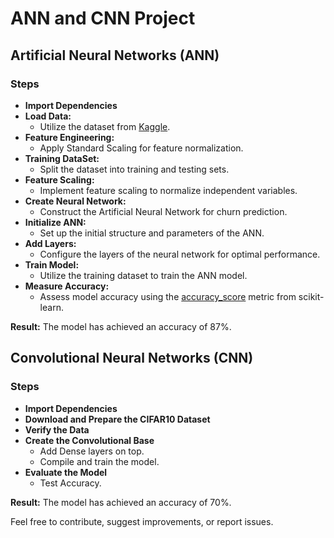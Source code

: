 # ANN and CNN Project

## Artificial Neural Networks (ANN)

### Steps
- **Import Dependencies**
- **Load Data:**
   - Utilize the dataset from [Kaggle](https://www.kaggle.com/datasets/shrutimechlearn/churn-modelling).
- **Feature Engineering:**
   - Apply Standard Scaling for feature normalization.
- **Training DataSet:**
   - Split the dataset into training and testing sets.
- **Feature Scaling:**
   - Implement feature scaling to normalize independent variables.
- **Create Neural Network:**
   - Construct the Artificial Neural Network for churn prediction.
- **Initialize ANN:**
   - Set up the initial structure and parameters of the ANN.
- **Add Layers:**
   - Configure the layers of the neural network for optimal performance.
- **Train Model:**
   - Utilize the training dataset to train the ANN model.
- **Measure Accuracy:**
   - Assess model accuracy using the [accuracy_score](https://scikit-learn.org/stable/modules/generated/sklearn.metrics.accuracy_score.html) metric from scikit-learn.
  
**Result:** The model has achieved an accuracy of 87%.

## Convolutional Neural Networks (CNN)

### Steps
- **Import Dependencies**
- **Download and Prepare the CIFAR10 Dataset**
- **Verify the Data**
- **Create the Convolutional Base**
   - Add Dense layers on top.
   - Compile and train the model.
- **Evaluate the Model**
   - Test Accuracy.

**Result:** The model has achieved an accuracy of 70%.

Feel free to contribute, suggest improvements, or report issues.
